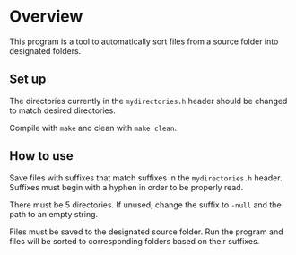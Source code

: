 # Overview
This program is a tool to automatically sort files from a source folder into designated folders.

## Set up
The directories currently in the `mydirectories.h` header should be changed to match desired directories.

Compile with `make` and clean with `make clean`.

## How to use
Save files with suffixes that match suffixes in the `mydirectories.h` header. Suffixes must begin with a hyphen in order
to be properly read.

There must be 5 directories. If unused, change the suffix to `-null` and the path to an empty string.

Files must be saved to the designated source folder. Run the program and files will be sorted to corresponding folders based
on their suffixes.
